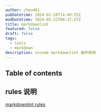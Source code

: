 ```yaml
---
author: chou401
pubDatetime: 2024-02-20T14:40:35Z
modDatetime: 2024-02-22T00:37:27Z
title: markdownlint
featured: false
draft: false
tags:
  - tools
  - markdown
description: vscode markdownlint 插件使用
---
```


## Table of contents

## rules 说明

[markdownlint rules](https://github.com/DavidAnson/markdownlint/blob/main/doc/Rules.md)
